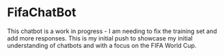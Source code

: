 # FifaChatBot

This chatbot is a work in progress - I am needing to fix the training set and add more responses.
This is my initial push to showcase my initial understanding of chatbots and with a focus on the
FIFA World Cup.
